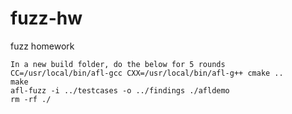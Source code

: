 # fuzz-hw
fuzz homework

```
In a new build folder, do the below for 5 rounds
CC=/usr/local/bin/afl-gcc CXX=/usr/local/bin/afl-g++ cmake ..
make
afl-fuzz -i ../testcases -o ../findings ./afldemo
rm -rf ./
```
